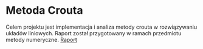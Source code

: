 # Metoda Crouta

Celem projektu jest implementacja i analiza metody crouta w rozwiązywaniu układów liniowych. Raport został przygotowany w ramach przedmiotu metody numeryczne.
[Raport](Raport_Projekt2_Crout.pdf)
